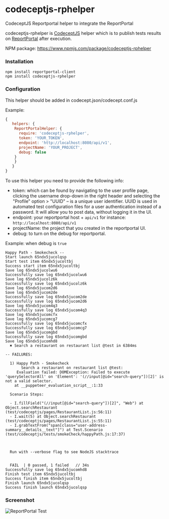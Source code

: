 # codeceptjs-rphelper
CodeceptJS Reportportal helper to integrate the ReportPortal

codeceptjs-rphelper is [CodeceptJS](https://codecept.io/) helper which is to publish tests results on [ReportPortal](https://reportportal.io/) after execution.

NPM package: https://www.npmjs.com/package/codeceptjs-rphelper

### Installation
```
npm install reportportal-client
npm install codeceptjs-rphelper
```

### Configuration

This helper should be added in codecept.json/codecept.conf.js

Example:

```js
{
   helpers: {
    ReportPortalHelper: {
      require: 'codeceptjs-rphelper',
      token: 'YOUR_TOKEN',
      endpoint: 'http://localhost:8080/api/v1',
      projectName: 'YOUR_PROJECT',
      debug: false
    }
    }
   }
}
```

To use this helper you need to provide the following info:
- token: which can be found by navigating to the user profile page, clicking the username drop-down in the right header and selecting the "Profile" option > "UUID" – is a unique user identifier. UUID is used in automated test configuration files for a user authentication instead of a password. It will allow you to post data, without logging it in the UI.
- endpoint: your reportportal host + `api/v1` for instance: `http://localhost:8080/api/v1`
- projectName: the project that you created in the reportportal UI.
- debug: to turn on the debug for reportportal.

Example:
when debug is `true`

```
Happy Path - Smokecheck --
Start launch 65ndx5jucolqsp
Start test item 65ndx5jucoltbj
Success start item 65ndx5jucoltbj
Save log 65ndx5jucolwu6
Successfully save log 65ndx5jucolwu6
Save log 65ndx5jucolz6k
Successfully save log 65ndx5jucolz6k
Save log 65ndx5jucom2d6
Save log 65ndx5jucom2de
Successfully save log 65ndx5jucom2de
Successfully save log 65ndx5jucom2d6
Save log 65ndx5jucom4q3
Successfully save log 65ndx5jucom4q3
Save log 65ndx5jucomcfx
Save log 65ndx5jucomcg7
Successfully save log 65ndx5jucomcfx
Successfully save log 65ndx5jucomcg7
Save log 65ndx5jucomgbd
Successfully save log 65ndx5jucomgbd
Save log 65ndx5jucomhd8
  ✖ Search a restaurant on restaurant list @test in 6384ms

-- FAILURES:

  1) Happy Path - Smokecheck
       Search a restaurant on restaurant list @test:
     Evaluation failed: DOMException: Failed to execute 'querySelectorAll' on 'Element': '(//input[@id="search-query"])[2]' is not a valid selector.
    at __puppeteer_evaluation_script__:1:33
  
  Scenario Steps:
  
  - I.fillField("(//input[@id="search-query"])[2]", "Web") at Object.searchRestaurant (test/codeceptjs/pages/RestaurantList.js:56:11)
  - I.wait(5) at Object.searchRestaurant (test/codeceptjs/pages/RestaurantList.js:55:11)
  - I.grabTextFrom("span[class="user-address-summary__details__text"]") at Test.Scenario (test/codeceptjs/tests/smokeCheck/happyPath.js:17:37)
  
  
  
  Run with --verbose flag to see NodeJS stacktrace


  FAIL  | 0 passed, 1 failed   // 34s
Successfully save log 65ndx5jucomhd8
Finish test item 65ndx5jucoltbj
Success finish item 65ndx5jucoltbj
Finish launch 65ndx5jucolqsp
Success finish launch 65ndx5jucolqsp
```

### Screenshot
![ReportPortal Test](https://pasteboard.co/I9EePZX.png)